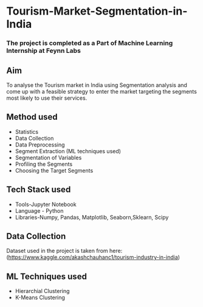 # Tourism-Market-Segmentation-in-India

### The project is completed as a Part of Machine Learning Internship at Feynn Labs

## Aim
To analyse the Tourism market in India using Segmentation analysis and come up with a feasible strategy to enter the market targeting the segments most likely to use their services.

## Method used
* Statistics 
* Data Collection 
* Data Preprocessing
* Segment Extraction (ML techniques used)
* Segmentation of Variables
* Profiling the Segments
* Choosing the Target Segments

## Tech Stack used
* Tools-Jupyter Notebook
* Language - Python
* Libraries-Numpy, Pandas, Matplotlib, Seaborn,Sklearn, Scipy

## Data Collection
Dataset used in the project is taken from here:
(https://www.kaggle.com/akashchauhanc1/tourism-industry-in-india)

## ML Techniques used
* Hierarchial Clustering
* K-Means Clustering
